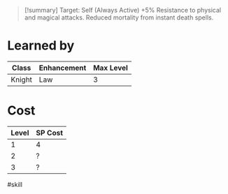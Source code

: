 >[!summary]
>Target: Self (Always Active)
>+5% Resistance to physical and magical attacks.
>Reduced mortality from instant death spells.
# Learned by
| Class  | Enhancement | Max Level |
| ------ | ----------- | --------- |
| Knight | Law         | 3         |
# Cost
| Level | SP Cost |
| ----- | ------- |
| 1     | 4       |
| 2     | ?       |
| 3     | ?       | 

#skill 